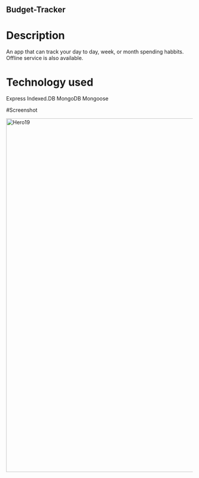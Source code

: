 ## Budget-Tracker

# Description

An app that can track your day to day, week, or month spending habbits. Offline service is also available.

# Technology used

Express
Indexed.DB
MongoDB
Mongoose

#Screenshot

<img width="952" alt="Hero19" src="https://user-images.githubusercontent.com/26842079/167546000-67173335-e22f-420f-8550-cf31b9ae3408.PNG">
